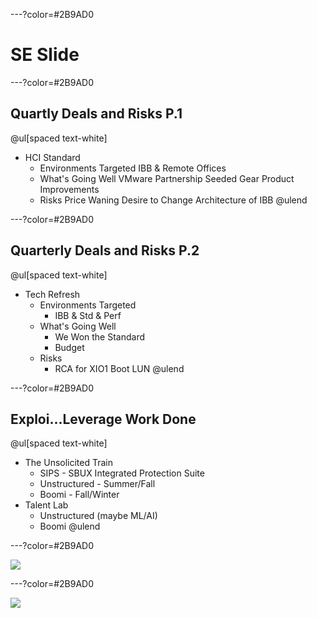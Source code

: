---?color=#2B9AD0
# SE Slide

---?color=#2B9AD0

## Quartly Deals and Risks P.1

@ul[spaced text-white]
- HCI Standard
  - Environments Targeted
    IBB & Remote Offices
  - What's Going Well
    VMware Partnership
    Seeded Gear
    Product Improvements
  - Risks
    Price
    Waning Desire to Change Architecture of IBB
@ulend

---?color=#2B9AD0

## Quarterly Deals and Risks P.2

@ul[spaced text-white]
- Tech Refresh
    - Environments Targeted
        - IBB & Std & Perf
    - What's Going Well
        - We Won the Standard
        - Budget
    - Risks
        - RCA for XIO1 Boot LUN
@ulend


---?color=#2B9AD0

## Exploi...Leverage Work Done

@ul[spaced text-white]
- The Unsolicited Train
    - SIPS - SBUX Integrated Protection Suite
    - Unstructured - Summer/Fall
    - Boomi - Fall/Winter
- Talent Lab
    - Unstructured (maybe ML/AI)
    - Boomi
@ulend

---?color=#2B9AD0

![](https://i.imgur.com/P9WYDkU.png)

---?color=#2B9AD0

![](https://i.imgur.com/DupBAWu.png)

